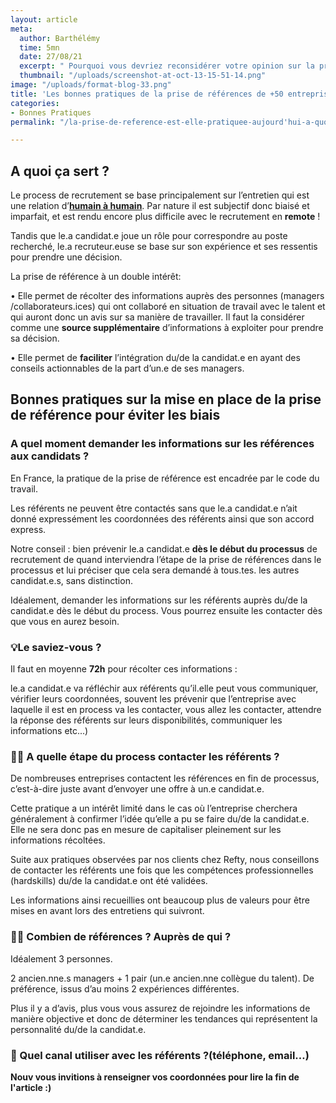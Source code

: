 ```yaml
---
layout: article
meta:
  author: Barthélémy
  time: 5mn
  date: 27/08/21
  excerpt: " Pourquoi vous devriez reconsidérer votre opinion sur la prise de référence"
  thumbnail: "/uploads/screenshot-at-oct-13-15-51-14.png"
image: "/uploads/format-blog-33.png"
title: 'Les bonnes pratiques de la prise de références de +50 entreprises '
categories:
- Bonnes Pratiques
permalink: "/la-prise-de-reference-est-elle-pratiquee-aujourd'hui-a-quoi-ça-sert/"

---
```

## A quoi ça sert ?

Le process de recrutement se base principalement sur l’entretien qui est une relation d’[**humain à humain**](https://blog.refty.co/intuition-un-indicateur-fiable-en-entretien/). Par nature il est subjectif donc biaisé et imparfait, et est rendu encore plus difficile avec le recrutement en **remote** !

Tandis que le.a candidat.e joue un rôle pour correspondre au poste recherché, le.a recruteur.euse se base sur son expérience et ses ressentis pour prendre une décision.

La prise de référence à un double intérêt:

•  Elle permet de récolter des informations auprès des personnes (managers /collaborateurs.ices) qui ont collaboré en situation de travail avec le talent et qui auront donc un avis sur sa manière de travailler. Il faut la considérer comme une **source supplémentaire** d’informations à exploiter pour prendre sa décision.

•  Elle permet de **faciliter** l’intégration du/de la candidat.e en ayant des conseils actionnables de la part d’un.e de ses managers.

## Bonnes pratiques sur la mise en place de la prise de référence pour éviter les biais

### A quel moment demander les informations sur les références aux candidats ?

En France, la pratique de la prise de référence est encadrée par le code du travail.

Les référents ne peuvent être contactés sans que le.a candidat.e n’ait donné expressément les coordonnées des référents ainsi que son accord express.

Notre conseil : bien prévenir le.a candidat.e **dès le début du processus** de recrutement de quand interviendra l’étape de la prise de références dans le processus et lui préciser que cela sera demandé à tous.tes. les autres candidat.e.s, sans distinction.

Idéalement, demander les informations sur les référents auprès du/de la candidat.e dès le début du process. Vous pourrez ensuite les contacter dès que vous en aurez besoin.

### 💡Le saviez-vous ?

Il  faut en moyenne **72h** pour récolter ces informations :

le.a candidat.e va réfléchir aux référents qu’il.elle peut vous communiquer, vérifier leurs coordonnées, souvent les prévenir que l’entreprise avec laquelle il est en process va les contacter, vous allez les contacter, attendre la réponse des référents sur leurs disponibilités, communiquer les informations etc...)

### 🚴‍♂️ A quelle étape du process contacter les référents ?

De nombreuses entreprises contactent les références en fin de processus, c’est-à-dire juste avant d’envoyer une offre à un.e candidat.e.

Cette pratique a un intérêt limité dans le cas où l’entreprise cherchera généralement à confirmer l’idée qu’elle a pu se faire du/de la candidat.e. Elle ne sera donc pas en mesure de capitaliser pleinement sur les informations récoltées.

Suite aux pratiques observées par nos clients chez Refty, nous conseillons de contacter les référents une fois que les compétences professionnelles (hardskills) du/de la candidat.e ont été validées.

Les informations ainsi recueillies ont beaucoup plus  de valeurs pour être mises en avant lors des entretiens qui suivront.

### 👮‍♀️ Combien de références ? Auprès de qui ?

Idéalement 3 personnes.

2 ancien.nne.s managers + 1 pair (un.e ancien.nne collègue du talent). De préférence, issus d’au moins 2 expériences différentes.

Plus il y a d’avis, plus vous vous assurez de rejoindre les informations de manière objective et donc de déterminer les tendances qui représentent la personnalité du/de la candidat.e.

### 💌  Quel canal utiliser avec les référents ?(téléphone, email…)

**Nouv vous invitions à renseigner vos coordonnées pour lire la fin de l'article :)**

<!--\[if lte IE 8\]>
<script charset="utf-8" type="text/javascript" src="//js.hsforms.net/forms/v2-legacy.js"></script>
<!\[endif\]-->
<script charset="utf-8" type="text/javascript" src="//js.hsforms.net/forms/v2.js"></script>
<script>
hbspt.forms.create({
region: "na1",
portalId: "9017898",
formId: "d6bdc8a3-b1d3-4be2-a081-188023b18e82"
});
</script>

<!-- Start of HubSpot Embed Code -->
<script type="text/javascript" id="hs-script-loader" async defer src="//js.hs-scripts.com/9017898.js"></script>
<!-- End of HubSpot Embed Code -->